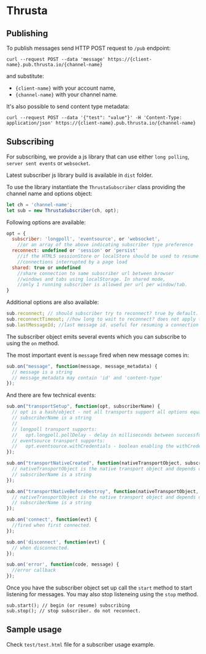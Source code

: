 # Thrusta

## Publishing

To publish messages send HTTP POST request to `/pub` endpoint:

`curl --request POST --data 'message' https://{client-name}.pub.thrusta.io/{channel-name}` 

and substitute:
* `{client-name}` with your account name,
* `{channel-name}` with your channel name. 

It's also possible to send content type metadata:

`curl --request POST --data '{"test": "value"}' -H 'Content-Type: application/json' https://{client-name}.pub.thrusta.io/{channel-name}`  

## Subscribing

For subscribing, we provide a js library that can use either `long polling`, `server sent events` or `websocket`.

Latest subscriber js library build is available in `dist` folder.

To use the library instantiate the `ThrustaSubscriber` class providing the channel name and options object:

```javascript 
let ch = 'channel-name';
let sub = new ThrustaSubscriber(ch, opt);
```

Following options are available:

```javascript
opt = {
  subscriber: 'longpoll', 'eventsource', or 'websocket',
    //or an array of the above indicating subscriber type preference
  reconnect: undefined or 'session' or 'persist'
    //if the HTML5 sessionStore or localStore should be used to resume
    //connections interrupted by a page load
  shared: true or undefined
    //share connection to same subscriber url between browser
    //windows and tabs using localStorage. In shared mode,
    //only 1 running subscriber is allowed per url per window/tab.
}
```

Additional options are also available:

```javascript
sub.reconnect; // should subscriber try to reconnect? true by default.
sub.reconnectTimeout; //how long to wait to reconnect? does not apply to EventSource, which reconnects on its own.
sub.lastMessageId; //last message id. useful for resuming a connection without loss or repetition.
```

The subscriber object emits several events which you can subscribe to using the `on` method.  

The most important event is `message` fired when new message comes in:

```javascript
sub.on("message", function(message, message_metadata) {
  // message is a string
  // message_metadata may contain 'id' and 'content-type'
});
```

And there are few technical events:

```javascript
sub.on("transportSetup", function(opt, subscriberName) {
  // opt is a hash/object - not all transports support all options equally. Only longpoll supports arbitrary headers
  // subscriberName is a string
  //
  // longpoll transport supports:
  //   opt.longpoll.pollDelay - delay in milliseconds between successful requests
  // eventsource transport supports:
  //   opt.eventsource.withCredentials - boolean enabling the withCredentials CORS setting
});

sub.on("transportNativeCreated", function(nativeTransportObject, subscriberName) {
  // nativeTransportObject is the native transport object and depends on the subscriber type
  // subscriberName is a string
});

sub.on("transportNativeBeforeDestroy", function(nativeTransportObject, subscriberName) {
  // nativeTransportObject is the native transport object and depends on the subscriber type
  // subscriberName is a string
});

sub.on('connect', function(evt) {
  //fired when first connected.
});

sub.on('disconnect', function(evt) {
  // when disconnected.
});

sub.on('error', function(code, message) {
  //error callback
});
```

Once you have the subscriber object set up call the `start` method to start listening for messages.
You may also stop listeneing using the `stop` method. 

```
sub.start(); // begin (or resume) subscribing
sub.stop(); // stop subscriber. do not reconnect.
```

## Sample usage

Check `test/test.html` file for a subscriber usage example.